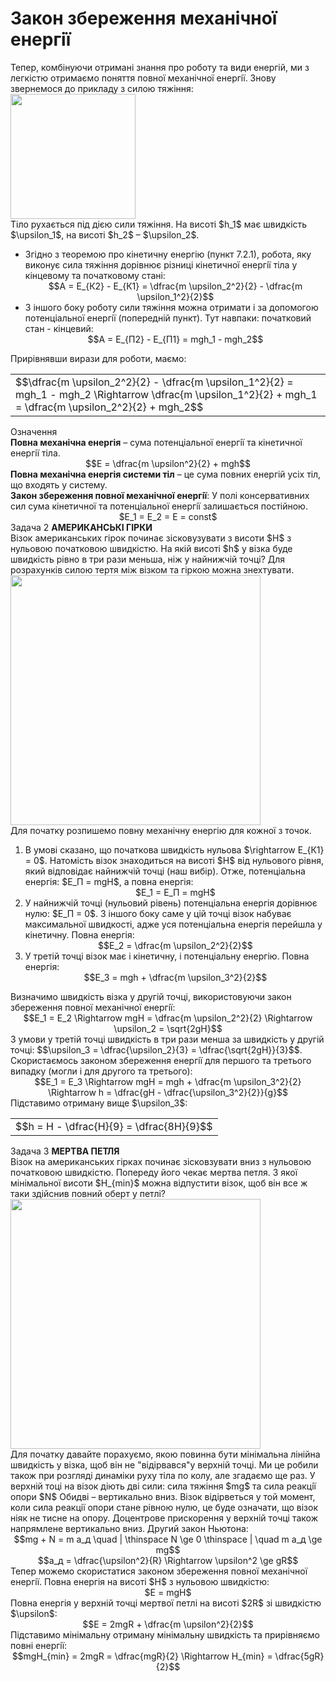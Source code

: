 # Закон збереження механiчної енергiї

<div class="space">Тепер, комбiнуючи отриманi знання про роботу та види енергiй, ми з легкiстю отримаємо поняття повної механiчної енергiї. Знову звернемося до прикладу з силою тяжiння:</div>

<div class="space"><img class="image" width="200"  src="https://rawgit.com/chudaol/ed-era-book-physics/master/images/chapter_7/16.png"></div>

<div class="space">Тiло рухається пiд дiєю сили тяжiння. На висотi $h_1$ має швидкiсть $\upsilon_1$, на висотi $h_2$ – $\upsilon_2$.</div>

<ul>
<div class="space"><li>
Згiдно з теоремою про кiнетичну енергiю (пункт 7.2.1), робота, яку виконує сила тяжiння дорiвнює рiзницi кiнетичної енергiї тiла у кiнцевому та початковому станi:</div>

<div class="space" align="center">$$A = E_{К2} - E_{К1} = \dfrac{m \upsilon_2^2}{2} - \dfrac{m \upsilon_1^2}{2}$$</div>
</li>
<div class="space"><li>
З iншого боку роботу сили тяжiння можна отримати i за допомогою потенцiальної енергiї (попереднiй пункт). Тут навпаки: початковий стан - кiнцевий:</div>

<div class="space" align="center">$$A = E_{П2} - E_{П1} = mgh_1 - mgh_2$$</div>
</li>
</ul>

<div class="space">Прирiвнявши вирази для роботи, маємо:</div>

<div class="space"><div class="centered-table-wrapper">
<table class="centered-table">
<tr class="eq">
<td class="eq">
<p1>$$\dfrac{m \upsilon_2^2}{2} - \dfrac{m \upsilon_1^2}{2} = mgh_1 - mgh_2 \Rightarrow \dfrac{m \upsilon_1^2}{2} + mgh_1 = \dfrac{m \upsilon_2^2}{2} + mgh_2$$</p1>
</td>
</tr>
</table></div></div>

<div class="eoz-wrap">
<span class="eoz">Означення</span>
<div class="eoz-text">
<div class="space"><span class="p1"><b>Повна механiчна енергiя</b></span> – сума потенцiальної енергiї та кiнетичної енергiї тiла.</div>

<div class="space" align="center">$$E = \dfrac{m \upsilon^2}{2} + mgh$$</div>

<div class="space"><span class="p1"><b>Повна механiчна енергiя системи тiл</b></span> – це сума повних енергiй усiх тiл, що входять у систему.</div>

<div class="space"><span class="p1"><b>Закон збереження повної механiчної енергiї</b></span>: У полi консервативних сил сума кiнетичної та потенцiальної енергiї залишається постiйною.</div>

<div align="center">$E_1 = E_2 = E = const$</div>
</div>
</div>

<div class="task-wrap">
<span class="task">Задача 2</span> <b>АМЕРИКАНСЬКI ГIРКИ</b>
<div class="task-text">
<div class="space">Вiзок американських гiрок починає зiсковузувати з висоти $H$ з нульовою початковою швидкiстю. На якiй висотi $h$ у вiзка буде швидкiсть рiвно в три рази меньша, нiж у найнижчiй точцi? Для розрахункiв силою тертя мiж вiзком та гiркою можна знехтувати.</div>

<div class="space"><img class="image" width="400"  src="https://rawgit.com/chudaol/ed-era-book-physics/master/images/chapter_7/17.png"></div>

<div class="space">Для початку розпишемо повну механiчну енергiю для кожної з точок.</div>

<ol>
<div class="space"><li>
В умовi сказано, що початкова швидкiсть нульова $\rightarrow E_{К1} = 0$. Натомiсть вiзок знаходиться на висотi $H$ вiд нульового рiвня, який вiдповiдає найнижчiй точцi (наш вибiр). Отже, потенцiальна енергiя: $E_П = mgH$, а повна енергiя:</div>

<div class="space" align="center">$E_1 = E_П = mgH$</div>
</li>
<div class="space"><li>
У найнижчiй точцi (нульовий рiвень) потенцiальна енергiя дорiвнює нулю: $E_П = 0$. З iншого боку саме у цiй точцi вiзок набуває максимальної швидкостi, адже уся потенцiальна енергiя перейшла у кiнетичну. Повна енергiя:</div>

<div class="space" align="center">$$E_2 = \dfrac{m \upsilon_2^2}{2}$$</div>
</li>
<div class="space"><li>
У третiй точцi вiзок має i кiнетичну, i потенцiальну енергiю. Повна енергiя:</div>

<div class="space" align="center">$$E_3 = mgh + \dfrac{m \upsilon_3^2}{2}$$</div>
</li>
</ol>

<div class="space">Визначимо швидкiсть вiзка у другiй точцi, використовуючи закон збереження повної механiчної енергiї:</div>

<div class="space" align="center">$$E_1 = E_2 \Rightarrow mgH = \dfrac{m \upsilon_2^2}{2} \Rightarrow \upsilon_2 = \sqrt{2gH}$$</div>

<div class="space">З умови у третiй точцi швидкiсть в три рази менша за швидкiсть у другiй точцi: $$\upsilon_3 = \dfrac{\upsilon_2}{3} = \dfrac{\sqrt{2gH}}{3}$$. Скористаємось законом збереження енергiї для першого та третього випадку (могли i для другого та третього):</div>

<div class="space" align="center">$$E_1 = E_3 \Rightarrow mgH = mgh + \dfrac{m \upsilon_3^2}{2} \Rightarrow h = \dfrac{gH - \dfrac{\upsilon_3^2}{2}}{g}$$</div>

<div class="space">Пiдставимо отриману вище $\upsilon_3$:</div>

<div class="space"><div class="centered-table-wrapper">
<table class="centered-table">
<tr class="eq">
<td class="eq">
<p1>$$h = H - \dfrac{H}{9} = \dfrac{8H}{9}$$</p1>
</td>
</tr>
</table></div></div>
</div>
</div>

<div class="task-wrap">
<span class="task">Задача 3</span> <b>МЕРТВА ПЕТЛЯ</b>
<div class="task-text">
<div class="space">Вiзок на американських гiрках починає зiсковзувати вниз з нульовою початковою швидкiстю. Попереду його чекає мертва петля. З якої мiнiмальної висоти $H_{min}$ можна вiдпустити вiзок, щоб вiн все ж таки здiйснив повний оберт у петлi?</div>

<div class="space"><img class="image" width="400"  src="https://rawgit.com/chudaol/ed-era-book-physics/master/images/chapter_7/18.png"></div>

<div class="space">Для початку давайте порахуємо, якою повинна бути мiнiмальна лiнiйна швидкiсть у вiзка, щоб вiн не "вiдiрвався"у верхнiй точцi. Ми це робили також при розглядi динамiки руху тiла по колу, але згадаємо ще раз. У верхнiй тоцi на вiзок дiють двi сили: сила тяжiння $mg$ та сила реакцiї опори $N$ Обидвi – вертикально вниз. Вiзок вiдiрветься у той момент, коли сила реакцiї опори стане рiвною нулю, це буде означати, що вiзок нiяк не тисне на опору. Доцентрове прискорення у верхнiй точцi також напрямлене вертикально вниз. Другий закон Ньютона:</div>

<div class="space" align="center">$$mg + N = m a_д \quad | \thinspace N \ge 0 \thinspace | \quad  m a_д \ge mg$$</div>

<div class="space" align="center">$$a_д = \dfrac{\upsilon^2}{R} \Rightarrow \upsilon^2 \ge gR$$</div>

<div class="space">Тепер можемо скористатися законом збереження повної механiчної енергiї. Повна енергiя на висотi $H$ з нульовою швидкiстю:</div>

<div class="space" align="center">$E = mgH$</div>

<div class="space">Повна енергiя у верхнiй точцi мертвої петлi на висотi $2R$ зі швидкістю $\upsilon$:</div>

<div class="space" align="center">$$E = 2mgR + \dfrac{m \upsilon^2}{2}$$</div>

<div class="space">Пiдставимо мiнiмальну отриману мiнiмальну швидкiсть та прирiвняємо повнi енергiї:</div>

<div align="center">$$mgH_{min} = 2mgR = \dfrac{mgR}{2} \Rightarrow H_{min} = \dfrac{5gR}{2}$$</div>
</div>
</div>